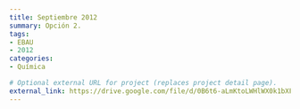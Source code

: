 ```yaml
---
title: Septiembre 2012
summary: Opción 2.
tags:
- EBAU
- 2012
categories:
- Química

# Optional external URL for project (replaces project detail page).
external_link: https://drive.google.com/file/d/0B6t6-aLmKtoLWHlWX0k1bXFBLVU/view
---
```

